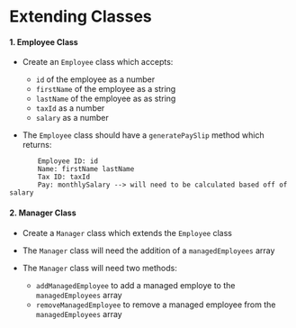 # Extending Classes

#### 1. Employee Class

- Create an `Employee` class which accepts:

  - `id` of the employee as a number
  - `firstName` of the employee as a string
  - `lastName` of the employee as as string
  - `taxId` as a number
  - `salary` as a number

- The `Employee` class should have a `generatePaySlip` method which returns:

```
       Employee ID: id
       Name: firstName lastName
       Tax ID: taxId
       Pay: monthlySalary --> will need to be calculated based off of salary
```

#### 2. Manager Class

- Create a `Manager` class which extends the `Employee` class

- The `Manager` class will need the addition of a `managedEmployees` array

- The `Manager` class will need two methods:
  - `addManagedEmployee` to add a managed employe to the `managedEmployees` array
  - `removeManagedEmployee` to remove a managed employee from the `managedEmployees` array
